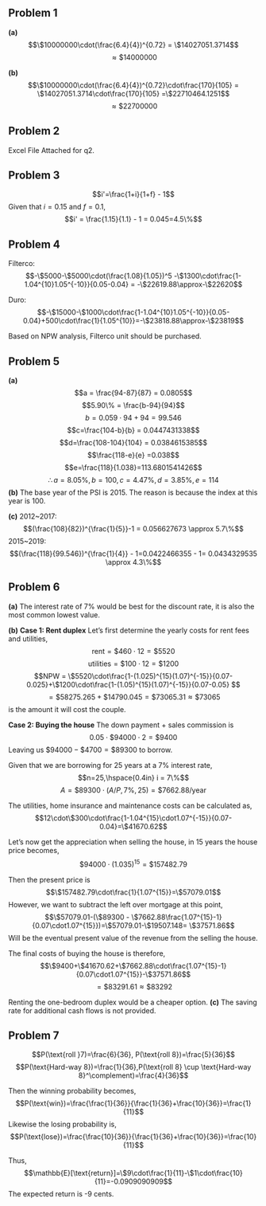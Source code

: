 
## Problem 1

**(a)**
$$\$10000000\cdot(\frac{6.4}{4})^{0.72} = \$14027051.3714$$
$$\approx \$14000000$$

**(b)**
$$\$10000000\cdot(\frac{6.4}{4})^{0.72}\cdot\frac{170}{105} = \$14027051.3714\cdot\frac{170}{105} =\$22710464.1251$$
$$\approx \$22700000$$

## Problem 2

Excel File Attached for q2.

## Problem 3

$$i'=\frac{1+i}{1+f} - 1$$Given that $i=0.15$ and $f=0.1$,
$$i' = \frac{1.15}{1.1} - 1 = 0.045=4.5\%$$

## Problem 4

Filterco:
$$-\$5000-\$5000\cdot(\frac{1.08}{1.05})^5 -\$1300\cdot\frac{1-1.04^{10}1.05^{-10}}{0.05-0.04} = -\$22619.88\approx-\$22620$$

Duro:
$$-\$15000-\$1000\cdot\frac{1-1.04^{10}1.05^{-10}}{0.05-0.04}+500\cdot\frac{1}{1.05^{10}}=-\$23818.88\approx-\$23819$$

Based on NPW analysis, Filterco unit should be purchased.

## Problem 5

**(a)**
$$a = \frac{94-87}{87} = 0.0805$$
$$5.90\% = \frac{b-94}{94}$$
$$b=0.059\cdot94+94=99.546$$
$$c=\frac{104-b}{b} = 0.0447431338$$
$$d=\frac{108-104}{104} = 0.0384615385$$
$$\frac{118-e}{e} =0.038$$
$$e=\frac{118}{1.038}=113.6801541426$$
$$\therefore a =8.05\%,b=100,c=4.47\%,d=3.85\%,e=114$$
**(b)**
The base year of the PSI is 2015. The reason is because the index at this year is 100.

**(c)**
2012~2017:
$$(\frac{108}{82})^{\frac{1}{5}}-1 = 0.056627673 \approx 5.7\%$$
2015~2019:
$$(\frac{118}{99.546})^{\frac{1}{4}} - 1=0.0422466355 - 1= 0.0434329535 \approx 4.3\%$$

## Problem 6

**(a)**
The interest rate of 7\% would be best for the discount rate, it is also the most common lowest value.

**(b)**
**Case 1: Rent duplex**
Let’s first determine the yearly costs for rent fees and utilities,
$$\text{rent}=\$460\cdot12=\$5520$$
$$\text{utilities} = \$100\cdot12=\$1200$$
$$NPW = \$5520\cdot\frac{1-(1.025)^{15}(1.07)^{-15}}{0.07-0.025}+\$1200\cdot\frac{1-(1.05)^{15}(1.07)^{-15}}{0.07-0.05} $$
$$=\$58275.265 + \$14790.045 = \$73065.31 \approx \$73065$$
is the amount it will cost the couple.

**Case 2: Buying the house**
The down payment + sales commission is
$$0.05\cdot\$94000\cdot2=\$9400$$
Leaving us $\$94000-\$4700=\$89300$ to borrow.

Given that we are borrowing for 25 years at a 7\% interest rate,
$$n=25,\hspace{0.4in} i = 7\%$$
$$A=\$89300\cdot(A/P,7\%,25)= \$7662.88/\text{year}$$

The utilities, home insurance and maintenance costs can be calculated as,
$$12\cdot\$300\cdot\frac{1-1.04^{15}\cdot1.07^{-15}}{0.07-0.04}=\$41670.62$$

Let’s now get the appreciation when selling the house, in 15 years the house price becomes,
$$\$94000\cdot(1.035)^{15}=\$157482.79$$

Then the present price is 
$$\$157482.79\cdot\frac{1}{1.07^{15}}=\$57079.01$$
However, we want to subtract the left over mortgage at this point,
$$\$57079.01-(\$89300 - \$7662.88\frac{1.07^{15}-1}{0.07\cdot1.07^{15}})=\$57079.01-\$19507.148= \$37571.86$$
Will be the eventual present value of the revenue from the selling the house.

The final costs of buying the house is therefore,
$$\$9400+\$41670.62+\$7662.88\cdot\frac{1.07^{15}-1}{0.07\cdot1.07^{15}}-\$37571.86$$
$$=\$83291.61 \approx \$83292$$

Renting the one-bedroom duplex would be a cheaper option.
**(c)**
The saving rate for additional cash flows is not provided.

## Problem 7

$$P(\text{roll }7)=\frac{6}{36}, P(\text{roll 8})=\frac{5}{36}$$
$$P(\text{Hard-way 8})=\frac{1}{36},P(\text{roll 8} \cup \text{Hard-way 8}^\complement)=\frac{4}{36}$$

Then the winning probability becomes,
$$P(\text{win})=\frac{\frac{1}{36}}{\frac{1}{36}+\frac{10}{36}}=\frac{1}{11}$$
Likewise the losing probability is,
$$P(\text{lose})=\frac{\frac{10}{36}}{\frac{1}{36}+\frac{10}{36}}=\frac{10}{11}$$

Thus,
$$\mathbb{E}[\text{return}]=\$9\cdot\frac{1}{11}-\$1\cdot\frac{10}{11}=-0.0909090909$$
The expected return is -9 cents.
